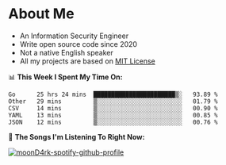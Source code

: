 # About Me

- An Information Security Engineer
- Write open source code since 2020
- Not a native English speaker
- All my projects are based on [MIT License](https://opensource.org/licenses/MIT)

📊 **This Week I Spent My Time On:**
<!--START_SECTION:waka-->
```text
Go      25 hrs 24 mins  ███████████████████████▒░   93.89 % 
Other   29 mins         ▒░░░░░░░░░░░░░░░░░░░░░░░░   01.79 % 
CSV     14 mins         ▒░░░░░░░░░░░░░░░░░░░░░░░░   00.90 % 
YAML    13 mins         ▒░░░░░░░░░░░░░░░░░░░░░░░░   00.85 % 
JSON    12 mins         ▒░░░░░░░░░░░░░░░░░░░░░░░░   00.76 % 
```
<!--END_SECTION:waka-->

🎵 **The Songs I'm Listening To Right Now:**

[![moonD4rk-spotify-github-profile](https://spotify-github-profile.vercel.app/api/view?uid=iftr63d5ost38g0o26wcjzd8k&cover_image=true&theme=novatorem)](https://spotify-github-profile.vercel.app/api/view?uid=iftr63d5ost38g0o26wcjzd8k&redirect=true)
